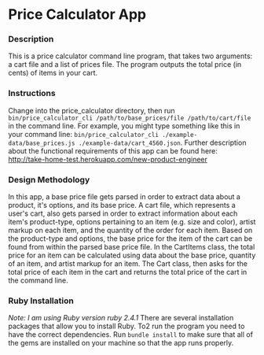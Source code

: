 # Price Calculator App

### Description
This is a price calculator command line program, that takes two arguments: a cart file and a list of prices file. The program outputs the total price (in cents) of items in your cart.

### Instructions
Change into the price_calculator directory, then run ```bin/price_calculator_cli /path/to/base_prices/file /path/to/cart/file``` in the command line. For example, you might type something like this in your command line: ```bin/price_calculator_cli ./example-data/base_prices.js ./example-data/cart_4560.json```. Further description about the functional requirements of this app can be found here: http://take-home-test.herokuapp.com/new-product-engineer

### Design Methodology
In this app, a base price file gets parsed in order to extract data about a product, it's options, and its base price. A cart file, which represents a user's cart, also gets parsed in order to extract information about each item's product-type, options pertaining to an item (e.g. size and color), artist markup on each item, and the quantity of the order for each item. Based on the product-type and options, the base price for the item of the cart can be found from within the parsed base price file. In the CartItems class, the total price for an item can be calculated using data about the base price, quantity of an item, and artist markup for an item. The Cart class, then asks for the total price of each item in the cart and returns the total price of the cart in the command line.

### Ruby Installation
*Note: I am using Ruby version ruby 2.4.1*
There are several installation packages that allow you to install Ruby. To2 run the program you need to have the correct dependencies. Run ```bundle install``` to make sure that all of the gems are installed on your machine so that the app runs properly.

